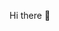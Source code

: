 Hi there 👋

<!--
**KiritakeKumi/KiritakeKumi** is a ✨ _special_ ✨ repository because its `README.md` (this file) appears on your GitHub profile.

Here are some ideas to get you started:

- 🔭 I’m currently working on ...
- 🌱 I’m currently learning ...
- 👯 I’m looking to collaborate on ...
- 🤔 I’m looking for help with ...
- 💬 Ask me about ...
### 📫 How to reach me: root@niconiconi.us
- 😄 Pronouns: ...
### ⚡ Fun fact: I'm Really Very Love Inori Minase
-->
